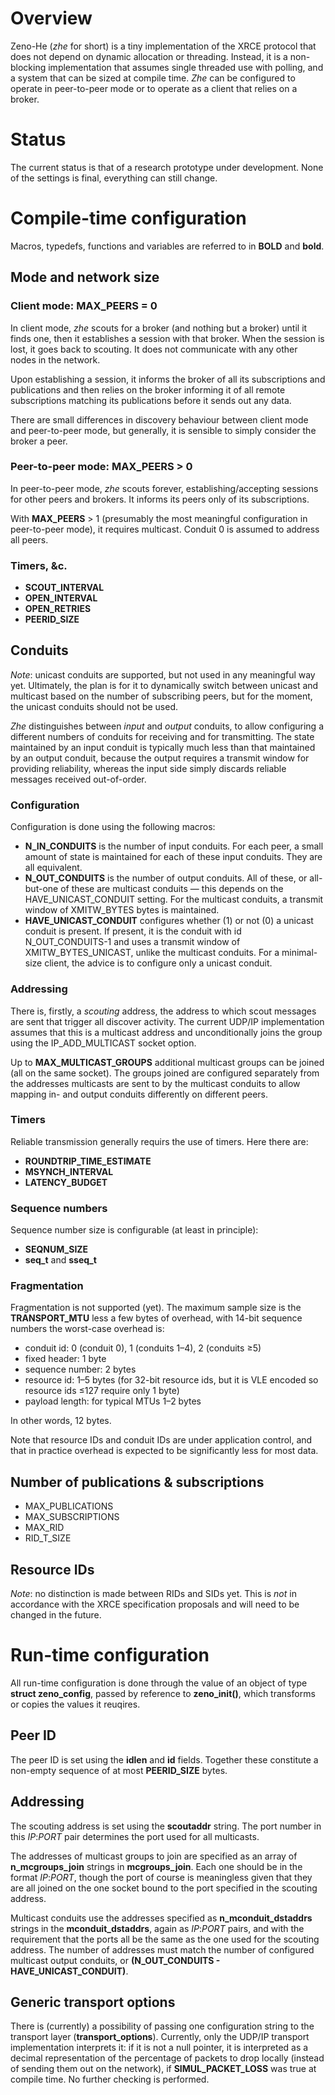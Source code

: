 # Overview

Zeno-He (_zhe_ for short) is a tiny implementation of the XRCE protocol that does not depend on dynamic allocation or threading. Instead, it is a non-blocking implementation that assumes single threaded use with polling, and a system that can be sized at compile time. _Zhe_ can be configured to operate in peer-to-peer mode or to operate as a client that relies on a broker.

# Status

The current status is that of a research prototype under development. None of the settings is final, everything can still change.

# Compile-time configuration

Macros, typedefs, functions and variables are referred to in **BOLD** and **bold**.

## Mode and network size

### Client mode: **MAX_PEERS** = 0

In client mode, _zhe_ scouts for a broker (and nothing but a broker) until it finds one, then it establishes a session with that broker. When the session is lost, it goes back to scouting. It does not communicate with any other nodes in the network.

Upon establishing a session, it informs the broker of all its subscriptions and publications and then relies on the broker informing it of all remote subscriptions matching its publications before it sends out any data.

There are small differences in discovery behaviour between client mode and peer-to-peer mode, but generally, it is sensible to simply consider the broker a peer.

### Peer-to-peer mode: **MAX_PEERS** > 0

In peer-to-peer mode, _zhe_ scouts forever, establishing/accepting sessions for other peers and brokers. It informs its peers only of its subscriptions.

With **MAX\_PEERS** > 1 (presumably the most meaningful configuration in peer-to-peer mode), it requires multicast. Conduit 0 is assumed to address all peers.

### Timers, &c.

* **SCOUT\_INTERVAL**
* **OPEN\_INTERVAL**
* **OPEN\_RETRIES**
* **PEERID\_SIZE**

## Conduits

_Note_: unicast conduits are supported, but not used in any meaningful way yet. Ultimately, the plan is for it to dynamically switch between unicast and multicast based on the number of subscribing peers, but for the moment, the unicast conduits should not be used.

_Zhe_ distinguishes between _input_ and _output_ conduits, to allow configuring a different numbers of conduits for receiving and for transmitting. The state maintained by an input conduit is typically much less than that maintained by an output conduit, because the output requires a transmit window for providing reliability, whereas the input side simply discards reliable messages received out-of-order.

### Configuration

Configuration is done using the following macros:

* **N\_IN\_CONDUITS** is the number of input conduits. For each peer, a small amount of state is maintained for each of these input conduits. They are all equivalent.
* **N\_OUT\_CONDUITS** is the number of output conduits. All of these, or all-but-one of these are multicast conduits — this depends on the HAVE\_UNICAST\_CONDUIT setting. For the multicast conduits, a transmit window of XMITW\_BYTES bytes is maintained.
* **HAVE\_UNICAST\_CONDUIT** configures whether (1) or not (0) a unicast conduit is present. If present, it is the conduit with id N\_OUT\_CONDUITS-1 and uses a transmit window of XMITW\_BYTES\_UNICAST, unlike the multicast conduits. For a minimal-size client, the advice is to configure only a unicast conduit.

### Addressing

There is, firstly, a *scouting* address, the address to which scout messages are sent that trigger all discover activity. The current UDP/IP implementation assumes that this is a multicast address and unconditionally joins the group using the IP_ADD_MULTICAST socket option.

Up to **MAX\_MULTICAST\_GROUPS** additional multicast groups can be joined (all on the same socket). The groups joined are configured separately from the addresses multicasts are sent to by the multicast conduits to allow mapping in- and output conduits differently on different peers.

### Timers

Reliable transmission generally requirs the use of timers. Here there are:

* **ROUNDTRIP\_TIME\_ESTIMATE**
* **MSYNCH\_INTERVAL**
* **LATENCY\_BUDGET**

### Sequence numbers

Sequence number size is configurable (at least in principle):

* **SEQNUM\_SIZE**
* **seq_t** and **sseq_t**

### Fragmentation

Fragmentation is not supported (yet). The maximum sample size is the **TRANSPORT\_MTU** less a few bytes of overhead, with 14-bit sequence numbers the worst-case overhead is:

* conduit id: 0 (conduit 0), 1 (conduits 1–4), 2 (conduits ≥5)
* fixed header: 1 byte
* sequence number: 2 bytes
* resource id: 1–5 bytes (for 32-bit resource ids, but it is VLE encoded so resource ids ≤127 require only 1 byte)
* payload length: for typical MTUs 1–2 bytes

In other words, 12 bytes.

Note that resource IDs and conduit IDs are under application control, and that in practice overhead is expected to be significantly less for most data.

## Number of publications & subscriptions

* MAX\_PUBLICATIONS
* MAX\_SUBSCRIPTIONS
* MAX\_RID
* RID\_T\_SIZE

## Resource IDs

_Note_: no distinction is made between RIDs and SIDs yet. This is *not* in accordance with the XRCE specification proposals and will need to be changed in the future.

# Run-time configuration

All run-time configuration is done through the value of an object of type **struct zeno\_config**, passed by reference to **zeno\_init()**, which transforms or copies the values it reuqires.

## Peer ID

The peer ID is set using the **idlen** and **id** fields. Together these constitute a non-empty sequence of at most **PEERID\_SIZE** bytes.

## Addressing

The scouting address is set using the **scoutaddr** string. The port number in this *IP*:*PORT* pair determines the port used for all multicasts.

The addresses of multicast groups to join are specified as an array of **n\_mcgroups\_join** strings in **mcgroups\_join**. Each one should be in the format *IP*:*PORT*, though the port of course is meaningless given that they are all joined on the one socket bound to the port specified in the scouting address.

Multicast conduits use the addresses specified as **n_mconduit\_dstaddrs** strings in the **mconduit\_dstaddrs**, again as *IP*:*PORT* pairs, and with the requirement that the ports all be the same as the one used for the scouting address. The number of addresses must match the number of configured multicast output conduits, or **(N\_OUT\_CONDUITS - HAVE\_UNICAST\_CONDUIT)**.

## Generic transport options

There is (currently) a possibility of passing one configuration string to the transport layer (**transport\_options**). Currently, only the UDP/IP transport implementation interprets it: if it is not a null pointer, it is interpreted as a decimal representation of the percentage of packets to drop locally (instead of sending them out on the network), if **SIMUL\_PACKET\_LOSS** was true at compile time. No further checking is performed.